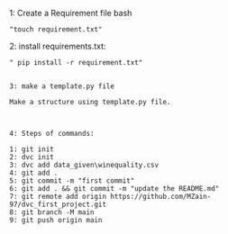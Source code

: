 1: Create a Requirement file
bash

```
"touch requirement.txt"
```

2: install requirements.txt:

```
" pip install -r requirement.txt"


3: make a template.py file

Make a structure using template.py file.



4: Steps of commands:

1: git init
2: dvc init
3: dvc add data_given\winequality.csv
4: git add .
5: git commit -m "first commit"
6: git add . && git commit -m "update the README.md"
7: git remote add origin https://github.com/MZain-97/dvc_first_project.git
8: git branch -M main
9: git push origin main